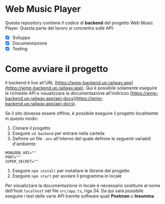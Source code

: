# Web Music Player

Questa repository contiene il codice di **backend** del progetto Web Music Player. Questa parte del lavoro si concentra sulle API:

- [x] Sviluppo
- [x] Documentazione
- [x] Testing

# Come avviare il progetto

Il backend è live all'URL [https://wmp-backend.up.railway.app](https://wmp-backend.up.railway.app). Qui è possibile solamente eseguire le richieste API e visualizzare la documentazione all'indirizzo [https://wmp-backend.up.railway.app/api-docs](https://wmp-backend.up.railway.app/api-docs).

Se il sito dovesse essere offline, è possibile eseguire il progetto localmente in questo modo:

1. Clonare il progetto
2. Eseguire ```cd backend``` per entrare nella cartella
3. Definire un file ```.env``` all'interno del quale definire le seguenti variabili d'ambiente:
```
MONGODB_URI=""
PORT=""
SUPER_SECRET=""
```
1. Eseguire ```npm install``` per installare le librerie del progetto
2. Eseguire ```npm start``` per avviare il programma in locale

Per visualizzare la documentazione in locale è necessario sostituire al nome dell'host ```localhost``` nel file ```src/app.ts```, riga 34. Da qui sarà possibile eseguire i test delle varie API tramite software quali **Postman** o **Insomina**.
